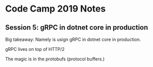 # Code Camp 2019 Notes

## Session 5: gRPC in dotnet core in production

Big takeaway: Namely is usign gRPC in dotnet core in production.

gRPC lives on top of HTTP/2

The magic is in the protobufs (protocol buffers.)
